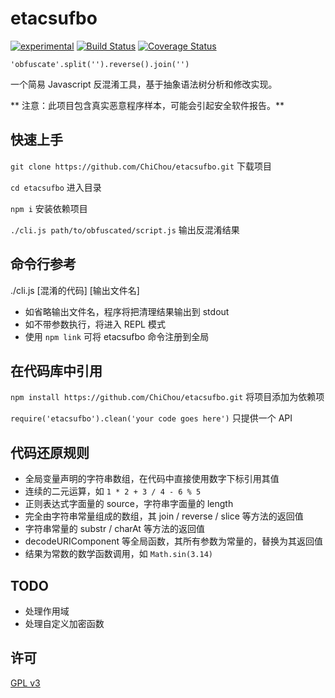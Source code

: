 # etacsufbo 
[![experimental](http://badges.github.io/stability-badges/dist/experimental.svg)](http://github.com/badges/stability-badges)
[![Build Status](https://travis-ci.org/ChiChou/etacsufbo.svg?branch=master)](https://travis-ci.org/ChiChou/etacsufbo)
[![Coverage Status](https://coveralls.io/repos/github/ChiChou/etacsufbo/badge.svg?branch=master)](https://coveralls.io/github/ChiChou/etacsufbo?branch=master)

`'obfuscate'.split('').reverse().join('')`

一个简易 Javascript 反混淆工具，基于抽象语法树分析和修改实现。

** 注意：此项目包含真实恶意程序样本，可能会引起安全软件报告。**

## 快速上手

`git clone https://github.com/ChiChou/etacsufbo.git` 下载项目

`cd etacsufbo` 进入目录

`npm i` 安装依赖项目

`./cli.js path/to/obfuscated/script.js` 输出反混淆结果

## 命令行参考

./cli.js [混淆的代码] [输出文件名]

* 如省略输出文件名，程序将把清理结果输出到 stdout
* 如不带参数执行，将进入 REPL 模式
* 使用 `npm link` 可将 etacsufbo 命令注册到全局 

## 在代码库中引用

`npm install https://github.com/ChiChou/etacsufbo.git` 将项目添加为依赖项

`require('etacsufbo').clean('your code goes here')` 只提供一个 API

## 代码还原规则

* 全局变量声明的字符串数组，在代码中直接使用数字下标引用其值
* 连续的二元运算，如 `1 * 2 + 3 / 4 - 6 % 5`
* 正则表达式字面量的 source，字符串字面量的 length
* 完全由字符串常量组成的数组，其 join / reverse / slice 等方法的返回值
* 字符串常量的 substr / charAt 等方法的返回值
* decodeURIComponent 等全局函数，其所有参数为常量的，替换为其返回值
* 结果为常数的数学函数调用，如 `Math.sin(3.14)`

## TODO

* 处理作用域
* 处理自定义加密函数

## 许可

[GPL v3](LICENSE)
